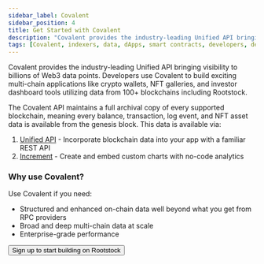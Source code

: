 ```yaml
---
sidebar_label: Covalent
sidebar_position: 4
title: Get Started with Covalent
description: "Covalent provides the industry-leading Unified API bringing visibility to billions of Web3 data points. Developers use Covalent to build exciting multi-chain applications like crypto wallets, NFT galleries, and investor dashboard tools utilizing data from 100+ blockchains including Rootstock."
tags: [Covalent, indexers, data, dApps, smart contracts, developers, developer tools, get-started]
---
```


Covalent provides the industry-leading Unified API bringing visibility to billions of Web3 data points. Developers use Covalent to build exciting multi-chain applications like crypto wallets, NFT galleries, and investor dashboard tools utilizing data from 100+ blockchains including Rootstock.

The Covalent API maintains a full archival copy of every supported blockchain, meaning every balance, transaction, log event, and NFT asset data is available from the genesis block. This data is available via:

1. [Unified API](#unified-api) - Incorporate blockchain data into your app with a familiar REST API
2. [Increment](#increment) - Create and embed custom charts with no-code analytics

### Why use Covalent?

Use Covalent if you need:
* Structured and enhanced on-chain data well beyond what you get from RPC providers
* Broad and deep multi-chain data at scale
* Enterprise-grade performance

<Button size="lg" href="https://www.covalenthq.com/platform/?utm_source=rootstock&utm_medium=partner-docs">Sign up to start building on Rootstock</Button>
